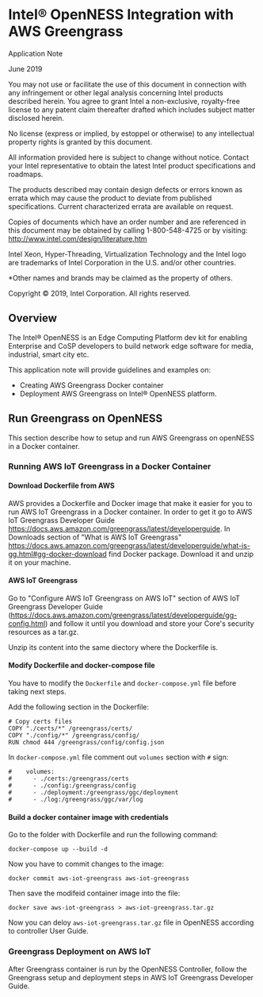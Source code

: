 # Intel® OpenNESS Integration with AWS Greengrass

Application Note

June 2019

You may not use or facilitate the use of this document in connection
with any infringement or other legal analysis concerning Intel products
described herein. You agree to grant Intel a non-exclusive, royalty-free
license to any patent claim thereafter drafted which includes subject
matter disclosed herein.

No license (express or implied, by estoppel or otherwise) to any
intellectual property rights is granted by this document.

All information provided here is subject to change without notice.
Contact your Intel representative to obtain the latest Intel product
specifications and roadmaps.

The products described may contain design defects or errors known as
errata which may cause the product to deviate from published
specifications. Current characterized errata are available on request.

Copies of documents which have an order number and are referenced in
this document may be obtained by calling 1-800-548-4725 or by visiting:
[http://](http://www.intel.com/design/literature.htm)www.intel.com/design/literature.htm

Intel Xeon, Hyper-Threading, Virtualization Technology and the Intel
logo are trademarks of Intel Corporation in the U.S. and/or other
countries.

\*Other names and brands may be claimed as the property of others.

Copyright © 2019, Intel Corporation. All rights reserved.

## Overview

The Intel® OpenNESS is an Edge Computing Platform dev kit for enabling
Enterprise and CoSP developers to build network edge software for media,
industrial, smart city etc.

This application note will provide guidelines and examples on:

- Creating AWS Greengrass Docker container
- Deployment AWS Greengrass on Intel® OpenNESS platform.

## Run Greengrass on OpenNESS

This section describe how to setup and run AWS Greengrass on openNESS in a Docker container.

### Running AWS IoT Greengrass in a Docker Container

#### Download Dockerfile from AWS

AWS provides a Dockerfile and Docker image that make it easier for you to run AWS IoT Greengrass in a Docker container.
In order to get it go to AWS IoT Greengrass Developer Guide <https://docs.aws.amazon.com/greengrass/latest/developerguide>. In Downloads section of "What is AWS IoT Greengrass" <https://docs.aws.amazon.com/greengrass/latest/developerguide/what-is-gg.html#gg-docker-download> find Docker package. Download it and unzip it on your machine.

#### AWS IoT Greengrass

Go to "Configure AWS IoT Greengrass on AWS IoT" section of AWS IoT Greengrass Developer Guide (<https://docs.aws.amazon.com/greengrass/latest/developerguide/gg-config.html>) and follow it until you download and store your Core's security resources as a tar.gz.

Unzip its content into the same diectory where the Dockerfile is.

#### Modify Dockerfile and docker-compose file

You have to modify the ```Dockerfile``` and ```docker-compose.yml``` file before taking next steps.

Add the following section in the Dockerfile:

```docker
# Copy certs files
COPY "./certs/*" /greengrass/certs/
COPY "./config/*" /greengrass/config/
RUN chmod 444 /greengrass/config/config.json
```

In ```docker-compose.yml``` file comment out ```volumes``` section with ```#``` sign:

```docker
#    volumes:
#      - ./certs:/greengrass/certs
#      - ./config:/greengrass/config
#      - ./deployment:/greengrass/ggc/deployment
#      - ./log:/greengrass/ggc/var/log
```

#### Build a docker container image with credentials

Go to the folder with Dockerfile and run the following command:

```docker-compose up --build -d```

Now you have to commit changes to the image:

```docker commit aws-iot-greengrass aws-iot-greengrass```

Then save the modifeid container image into the file:

```docker save aws-iot-greengrass > aws-iot-greengrass.tar.gz```

Now you can deloy ```aws-iot-greengrass.tar.gz``` file in OpenNESS according to controller User Guide.

### Greengrass Deployment on AWS IoT

After Greengrass container is run by the OpenNESS Controller, follow the Greengrass setup and deployment steps in AWS IoT Greengrass Developer Guide.
